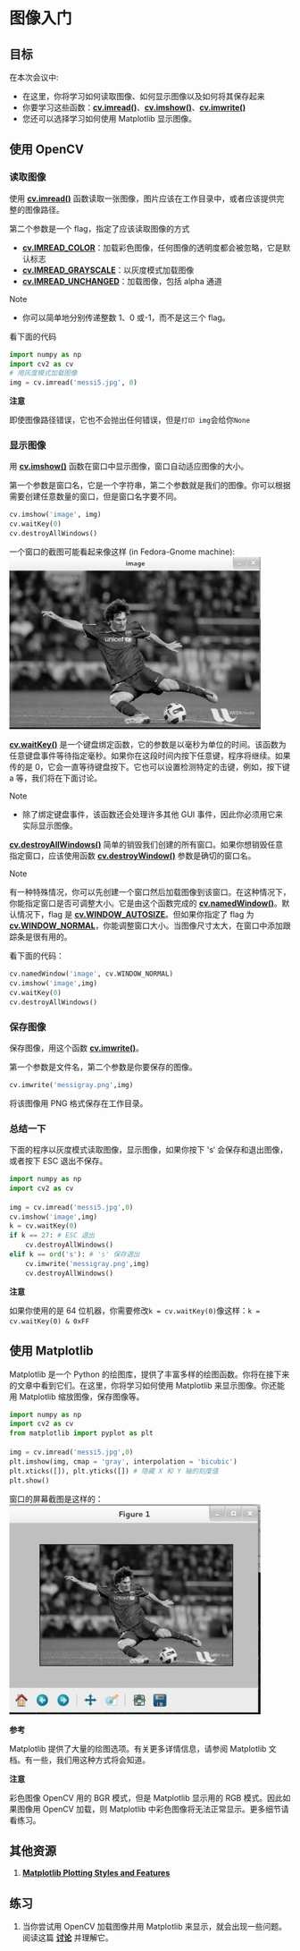 # 图像入门

## 目标

在本次会议中:

* 在这里，你将学习如何读取图像、如何显示图像以及如何将其保存起来
* 你要学习这些函数：**[cv.imread()](https://docs.opencv.org/4.0.0/d4/da8/group__imgcodecs.html#ga288b8b3da0892bd651fce07b3bbd3a56)**、**[cv.imshow()](https://docs.opencv.org/4.0.0/d7/dfc/group__highgui.html#ga453d42fe4cb60e5723281a89973ee563)**、**[cv.imwrite()](https://docs.opencv.org/4.0.0/d4/da8/group__imgcodecs.html#gabbc7ef1aa2edfaa87772f1202d67e0ce)**
* 您还可以选择学习如何使用 Matplotlib 显示图像。

## 使用 OpenCV

### 读取图像

使用 **[cv.imread()](https://docs.opencv.org/4.0.0/d4/da8/group__imgcodecs.html#ga288b8b3da0892bd651fce07b3bbd3a56)** 函数读取一张图像，图片应该在工作目录中，或者应该提供完整的图像路径。

第二个参数是一个 flag，指定了应该读取图像的方式
* **[cv.IMREAD_COLOR](https://docs.opencv.org/4.0.0/d4/da8/group__imgcodecs.html#gga61d9b0126a3e57d9277ac48327799c80af660544735200cbe942eea09232eb822 "If set, always convert image to the 3 channel BGR color image. ")**：加载彩色图像，任何图像的透明度都会被忽略，它是默认标志
* **[cv.IMREAD_GRAYSCALE](https://docs.opencv.org/4.0.0/d4/da8/group__imgcodecs.html#gga61d9b0126a3e57d9277ac48327799c80ae29981cfc153d3b0cef5c0daeedd2125 "If set, always convert image to the single channel grayscale image (codec internal conversion)...")**：以灰度模式加载图像
* **[cv.IMREAD_UNCHANGED](https://docs.opencv.org/4.0.0/d4/da8/group__imgcodecs.html#gga61d9b0126a3e57d9277ac48327799c80aeddd67043ed0df14f9d9a4e66d2b0708 "If set, return the loaded image as is (with alpha channel, otherwise it gets cropped). ")**：加载图像，包括 alpha 通道
 
Note
* 你可以简单地分别传递整数 1、0 或-1，而不是这三个 flag。

看下面的代码
```python
import numpy as np
import cv2 as cv
# 用灰度模式加载图像
img = cv.imread('messi5.jpg', 0)
```

**注意**

即使图像路径错误，它也不会抛出任何错误，但是`打印 img`会给你`None`

### 显示图像

用 **[cv.imshow()](https://docs.opencv.org/4.0.0/d7/dfc/group__highgui.html#ga453d42fe4cb60e5723281a89973ee563)** 函数在窗口中显示图像，窗口自动适应图像的大小。

第一个参数是窗口名，它是一个字符串，第二个参数就是我们的图像。你可以根据需要创建任意数量的窗口，但是窗口名字要不同。

```python
cv.imshow('image', img)
cv.waitKey(0)
cv.destroyAllWindows()
```

一个窗口的截图可能看起来像这样 (in Fedora-Gnome machine):
![图片](./img/opencv_screenshot.jpg)

**[cv.waitKey()](https://docs.opencv.org/4.0.0/d7/dfc/group__highgui.html#ga5628525ad33f52eab17feebcfba38bd7 "Waits for a pressed key.")** 是一个键盘绑定函数，它的参数是以毫秒为单位的时间。该函数为任意键盘事件等待指定毫秒。如果你在这段时间内按下任意键，程序将继续。如果传的是 0，它会一直等待键盘按下。它也可以设置检测特定的击键，例如，按下键 a 等，我们将在下面讨论。


Note
* 除了绑定键盘事件，该函数还会处理许多其他 GUI 事件，因此你必须用它来实际显示图像。

**[cv.destroyAllWindows()](https://docs.opencv.org/4.0.0/d7/dfc/group__highgui.html#ga6b7fc1c1a8960438156912027b38f481 "Destroys all of the HighGUI windows.")** 简单的销毁我们创建的所有窗口。如果你想销毁任意指定窗口，应该使用函数 **[cv.destroyWindow()](https://docs.opencv.org/4.0.0/d7/dfc/group__highgui.html#ga851ccdd6961022d1d5b4c4f255dbab34 "Destroys the specified window. ")** 参数是确切的窗口名。

Note

有一种特殊情况，你可以先创建一个窗口然后加载图像到该窗口。在这种情况下，你能指定窗口是否可调整大小。它是由这个函数完成的 **[cv.namedWindow()](https://docs.opencv.org/4.0.0/d7/dfc/group__highgui.html#ga5afdf8410934fd099df85c75b2e0888b "Creates a window. ")**。默认情况下，flag 是 **[cv.WINDOW_AUTOSIZE](https://docs.opencv.org/4.0.0/d7/dfc/group__highgui.html#ggabf7d2c5625bc59ac130287f925557ac3acf621ace7a54954cbac01df27e47228f "the user cannot resize the window, the size is constrainted by the image displayed. ")**。但如果你指定了 flag 为 **[cv.WINDOW_NORMAL](https://docs.opencv.org/4.0.0/d7/dfc/group__highgui.html#ggabf7d2c5625bc59ac130287f925557ac3a29e45c5af696f73ce5e153601e5ca0f1 "the user can resize the window (no constraint) / also use to switch a fullscreen window to a normal s...")**，你能调整窗口大小。当图像尺寸太大，在窗口中添加跟踪条是很有用的。


看下面的代码：
```python
cv.namedWindow('image', cv.WINDOW_NORMAL)
cv.imshow('image',img)
cv.waitKey(0)
cv.destroyAllWindows()
```

### 保存图像

保存图像，用这个函数 **[cv.imwrite()](https://docs.opencv.org/4.0.0/d4/da8/group__imgcodecs.html#gabbc7ef1aa2edfaa87772f1202d67e0ce "Saves an image to a specified file. ")**。

第一个参数是文件名，第二个参数是你要保存的图像。

```python
cv.imwrite('messigray.png',img)
```

将该图像用 PNG 格式保存在工作目录。

### 总结一下

下面的程序以灰度模式读取图像，显示图像，如果你按下 's‘ 会保存和退出图像，或者按下 ESC 退出不保存。

```python
import numpy as np
import cv2 as cv

img = cv.imread('messi5.jpg',0)
cv.imshow('image',img)
k = cv.waitKey(0)
if k == 27: # ESC 退出
    cv.destroyAllWindows()
elif k == ord('s'): # 's' 保存退出
    cv.imwrite('messigray.png',img)
    cv.destroyAllWindows()
```

**注意**

如果你使用的是 64 位机器，你需要修改`k = cv.waitKey(0)`像这样：`k = cv.waitKey(0) & 0xFF`

## 使用 Matplotlib

Matplotlib 是一个 Python 的绘图库，提供了丰富多样的绘图函数。你将在接下来的文章中看到它们。在这里，你将学习如何使用 Matplotlib 来显示图像。你还能用 Matplotlib 缩放图像，保存图像等。

```python
import numpy as np
import cv2 as cv
from matplotlib import pyplot as plt

img = cv.imread('messi5.jpg',0)
plt.imshow(img, cmap = 'gray', interpolation = 'bicubic')
plt.xticks([]), plt.yticks([]) # 隐藏 X 和 Y 轴的刻度值
plt.show()
```

窗口的屏幕截图是这样的：
![图片](./img/matplotlib_screenshot.jpg)

**参考**

Matplotlib 提供了大量的绘图选项。有关更多详情信息，请参阅 Matplotlib 文档。有一些，我们用这种方式将会知道。

**注意**

彩色图像 OpenCV 用的 BGR 模式，但是 Matplotlib 显示用的 RGB 模式。因此如果图像用 OpenCV 加载，则 Matplotlib 中彩色图像将无法正常显示。更多细节请看练习。

## 其他资源

1. **[Matplotlib Plotting Styles and Features](http://matplotlib.org/api/pyplot_api.html)**

## 练习

1. 当你尝试用 OpenCV 加载图像并用 Matplotlib 来显示，就会出现一些问题。阅读这篇 **[讨论](http://stackoverflow.com/a/15074748/1134940)** 并理解它。


